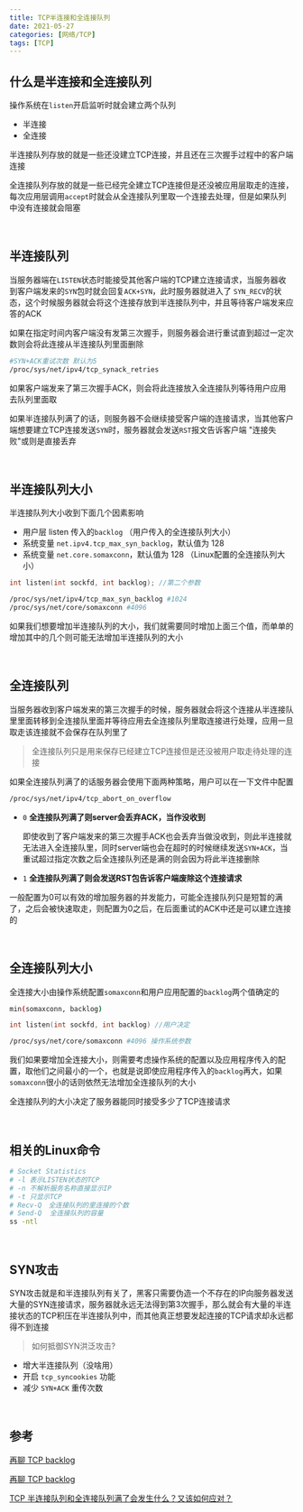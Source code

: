 ```yaml
---
title: TCP半连接和全连接队列
date: 2021-05-27
categories: [网络/TCP]
tags: [TCP]
---
```


## 什么是半连接和全连接队列

操作系统在`listen`开启监听时就会建立两个队列

- 半连接
- 全连接

半连接队列存放的就是一些还没建立TCP连接，并且还在三次握手过程中的客户端连接

全连接队列存放的就是一些已经完全建立TCP连接但是还没被应用层取走的连接，每次应用层调用`accept`时就会从全连接队列里取一个连接去处理，但是如果队列中没有连接就会阻塞

​    

## 半连接队列

当服务器端在`LISTEN`状态时能接受其他客户端的TCP建立连接请求，当服务器收到客户端发来的`SYN`包时就会回复`ACK+SYN`，此时服务器就进入了 `SYN_RECV`的状态，这个时候服务器就会将这个连接存放到半连接队列中，并且等待客户端发来应答的ACK

如果在指定时间内客户端没有发第三次握手，则服务器会进行重试直到超过一定次数则会将此连接从半连接队列里面删除

```bash
#SYN+ACK重试次数 默认为5
/proc/sys/net/ipv4/tcp_synack_retries
```





如果客户端发来了第三次握手ACK，则会将此连接放入全连接队列等待用户应用去队列里面取

如果半连接队列满了的话，则服务器不会继续接受客户端的连接请求，当其他客户端想要建立TCP连接发送`SYN`时，服务器就会发送`RST`报文告诉客户端 "连接失败"或则是直接丢弃

​    

## 半连接队列大小

半连接队列大小收到下面几个因素影响

- 用户层 listen 传入的`backlog` （用户传入的全连接队列大小）
- 系统变量 `net.ipv4.tcp_max_syn_backlog`，默认值为 128
- 系统变量 `net.core.somaxconn`，默认值为 128 （Linux配置的全连接队列大小）

```c
int listen(int sockfd, int backlog); //第二个参数
```

```bash
/proc/sys/net/ipv4/tcp_max_syn_backlog #1024
/proc/sys/net/core/somaxconn #4096
```

如果我们想要增加半连接队列的大小，我们就需要同时增加上面三个值，而单单的增加其中的几个则可能无法增加半连接队列的大小

​    

## 全连接队列

当服务器收到客户端发来的第三次握手的时候，服务器就会将这个连接从半连接队里里面转移到全连接队里面并等待应用去全连接队列里取连接进行处理，应用一旦取走该连接就不会保存在队列里了

> 全连接队列只是用来保存已经建立TCP连接但是还没被用户取走待处理的连接

如果全连接队列满了的话服务器会使用下面两种策略，用户可以在一下文件中配置

```bash
/proc/sys/net/ipv4/tcp_abort_on_overflow
```

- `0` **全连接队列满了则server会丢弃ACK，当作没收到**

    即使收到了客户端发来的第三次握手ACK也会丢弃当做没收到，则此半连接就无法进入全连接队里，同时server端也会在超时的时候继续发送`SYN+ACK`，当重试超过指定次数之后全连接队列还是满的则会因为将此半连接删除

- `1` **全连接队列满了则会发送RST包告诉客户端废除这个连接请求**

一般配置为0可以有效的增加服务器的并发能力，可能全连接队列只是短暂的满了，之后会被快速取走，则配置为0之后，在后面重试的ACK中还是可以建立连接的

​    

## 全连接队列大小

全连接大小由操作系统配置`somaxconn`和用户应用配置的`backlog`两个值确定的

```bash
min(somaxconn, backlog)
```

```c
int listen(int sockfd, int backlog) //用户决定
```

```bash
/proc/sys/net/core/somaxconn #4096 操作系统参数
```

我们如果要增加全连接大小，则需要考虑操作系统的配置以及应用程序传入的配置，取他们之间最小的一个，也就是说即使应用程序传入的`backlog`再大，如果`somaxconn`很小的话则依然无法增加全连接队列的大小

全连接队列的大小决定了服务器能同时接受多少了TCP连接请求

​    

## 相关的Linux命令

```bash
# Socket Statistics
# -l 表示LISTEN状态的TCP
# -n 不解析服务名称直接显示IP
# -t 只显示TCP
# Recv-Q　全连接队列的里连接的个数
# Send-Q  全连接队列的容量
ss -ntl 
```

​    

## SYN攻击

SYN攻击就是和半连接队列有关了，黑客只需要伪造一个不存在的IP向服务器发送大量的SYN连接请求，服务器就永远无法得到第3次握手，那么就会有大量的半连接状态的TCP积压在半连接队列中，而其他真正想要发起连接的TCP请求却永远都得不到连接

> 如何抵御SYN洪泛攻击?

- 增⼤半连接队列（没啥用）
- 开启 `tcp_syncookies` 功能
- 减少 `SYN+ACK` 重传次数

​     

## 参考

[再聊 TCP backlog](https://juejin.cn/post/6844904071367753736#heading-0)

[再聊 TCP backlog](https://juejin.cn/post/6844904071367753736#heading-1)

[TCP 半连接队列和全连接队列满了会发生什么？又该如何应对？](https://www.cnblogs.com/xiaolincoding/p/12995358.html)